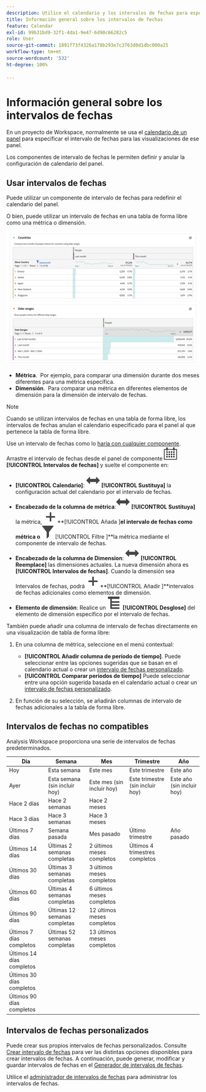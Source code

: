 ```yaml
---
description: Utilice el calendario y los intervalos de fechas para especificar intervalos de fechas en Analysis Workspace.
title: Información general sobre los intervalos de fechas
feature: Calendar
exl-id: 99b31bd9-32f1-4da1-9e47-6d90c66282c5
role: User
source-git-commit: 1891f73f4326a178b293e7c3763d0d1dbc000a25
workflow-type: tm+mt
source-wordcount: '532'
ht-degree: 100%

---
```


# Información general sobre los intervalos de fechas

En un proyecto de Workspace, normalmente se usa el [calendario de un panel](/help/analysis-workspace/c-panels/panels.md#calendar) para especificar el intervalo de fechas para las visualizaciones de ese panel.

Los componentes de intervalo de fechas le permiten definir y anular la configuración de calendario del panel.

<!-- Very old video, should we show it?

+++ View a video illustrating use of calendar and date ranges

>[!VIDEO](https://video.tv.adobe.com/v/327349?captions=spa&format=jpeg)

{{videoaa}}
+++

-->

## Usar intervalos de fechas

Puede utilizar un componente de intervalo de fechas para redefinir el calendario del panel.

O bien, puede utilizar un intervalo de fechas en una tabla de forma libre como una métrica o dimensión.

![Uso del intervalo de fechas](/help/components/date-ranges/assets/date-ranges-usage.png)

- **Métrica**.  Por ejemplo, para comparar una dimensión durante dos meses diferentes para una métrica específica.
- **Dimensión**.  Para comparar una métrica en diferentes elementos de dimensión para la dimensión de intervalo de fechas.

>[!NOTE]
>
>Cuando se utilizan intervalos de fechas en una tabla de forma libre, los intervalos de fechas anulan el calendario especificado para el panel al que pertenece la tabla de forma libre.
>

Use un intervalo de fechas como lo [haría con cualquier componente](/help/components/overview.md#analysis-workspace-components). Arrastre el intervalo de fechas desde el panel de componente ![Calendario](/help/assets/icons/Calendar.svg) **[!UICONTROL Intervalos de fechas]** y suelte el componente en:

- **[!UICONTROL Calendario]**: ![Cambiar](/help/assets/icons/Switch.svg) **[!UICONTROL Sustituya]** la configuración actual del calendario por el intervalo de fechas.
- **Encabezado de la columna de métrica**:![Cambiar](/help/assets/icons/Switch.svg) **[!UICONTROL Sustituya]** la métrica, ![Añadir](/help/assets/icons/Add.svg)**[!UICONTROL Añada ]**el intervalo de fechas como métrica o ![Filtrar](/help/assets/icons/Filter.svg)**[!UICONTROL  Filtre ]**la métrica mediante el componente de intervalo de fechas.
- **Encabezado de la columna de Dimension**: ![Cambiar](/help/assets/icons/Switch.svg) **[!UICONTROL Reemplace]** las dimensiones actuales. La nueva dimensión ahora es **[!UICONTROL Intervalos de fechas]**. Cuando la dimensión sea Intervalos de fechas, podrá ![Añadir](/help/assets/icons/Add.svg)**[!UICONTROL Añadir ]**intervalos de fechas adicionales como elementos de dimensión.
- **Elemento de dimensión**: Realice un ![Desglose](/help/assets/icons/Breakdown.svg) **[!UICONTROL Desglose]** del elemento de dimensión específico por el intervalo de fechas.

También puede añadir una columna de intervalo de fechas directamente en una visualización de tabla de forma libre:

1. En una columna de métrica, seleccione en el menú contextual:

   - **[!UICONTROL Añadir columna de período de tiempo]**. Puede seleccionar entre las opciones sugeridas que se basan en el calendario actual o crear un [intervalo de fechas personalizado](#custom-date-ranges).
   - **[!UICONTROL Comparar períodos de tiempo]** Puede seleccionar entre una opción sugerida basada en el calendario actual o crear un [intervalo de fechas personalizado](#custom-date-ranges).

1. En función de su selección, se añadirán columnas de intervalo de fechas adicionales a la tabla de forma libre.

## Intervalos de fechas no compatibles

Analysis Workspace proporciona una serie de intervalos de fechas predeterminados.


| Día | Semana | Mes | Trimestre | Año |
|---|---|---|---|---|
| Hoy | Esta semana | Este mes | Este trimestre | Este año |
| Ayer | Esta semana (sin incluir hoy) | Este mes (sin incluir hoy) | Este trimestre (sin incluir hoy) | Este año (sin incluir hoy) |
| Hace 2 días | Hace 2 semanas | Hace 2 meses |   |  |
| Hace 3 días | Hace 3 semanas | Hace 3 meses  |  | |
| Últimos 7 días | Semana pasada | Mes pasado | Último trimestre | Año pasado |
| Últimos 14 días | Últimas 2 semanas completas | 2 últimos meses completos | Últimos 4 trimestres completos | |
| Últimos 30 días | Últimas 3 semanas completas | 3 últimos meses completos | | |
| Últimos 60 días | Últimas 4 semanas completas | 6 últimos meses completos | | |
| Últimos 90 días | Últimas 12 semanas completas | 12 últimos meses completos | | |
| Últimos 7 días completos | Últimas 52 semanas completas | 13 últimos meses completos | | |
| Últimos 14 días completos | | | | |
| Últimos 30 días completos | | | | |
| Últimos 90 días completos | | | | |

<table style="table-layout:fixed">

## Intervalos de fechas personalizados

Puede crear sus propios intervalos de fechas personalizados. Consulte [Crear intervalo de fechas](/help/components/date-ranges/create.md) para ver las distintas opciones disponibles para crear intervalos de fechas. A continuación, puede generar, modificar y guardar intervalos de fechas en el [Generador de intervalos de fechas](create.md#date-range-builder).

Utilice el [administrador de intervalos de fechas](manage.md) para administrar los intervalos de fechas.

